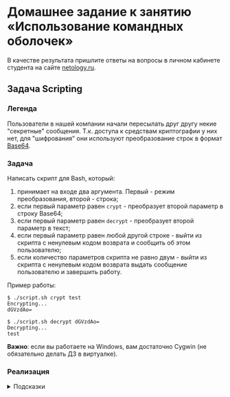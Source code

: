 # Домашнее задание к занятию «Использование командных оболочек»

В качестве результата пришлите ответы на вопросы в личном кабинете студента на сайте [netology.ru](https://netology.ru).

## Задача Scripting

### Легенда

Пользователи в нашей компании начали пересылать друг другу некие "секретные" сообщения. Т.к. доступа к средствам криптографии у них нет, для "шифрования" они используют преобразование строк в формат [Base64](https://ru.wikipedia.org/wiki/Base64).

### Задача

Написать скрипт для Bash, который:
1. принимает на входе два аргумента. Первый - режим преобразования, второй - строка;
2. если первый параметр равен `crypt` - преобразует второй параметр в строку Base64;
3. если первый параметр равен `decrypt` - преобразует второй параметр в текст;
4. если первый параметр равен любой другой строке - выйти из скрипта с ненулевым кодом возврата и сообщить об этом пользователю;
5. если количество параметров скрипта не равно двум - выйти из скрипта с ненулевым кодом возврата выдать сообщение пользователю и завершить работу.

Пример работы:

```shell script
$ ./script.sh crypt test
Encrypting...
dGVzdAo=
```

```shell script
$ ./script.sh decrypt dGVzdAo=
Decrypting...
test
```

**Важно**: если вы работаете на Windows, вам достаточно Cygwin (не обязательно делать ДЗ в виртуалке).

### Реализация

<details>
<summary>Подсказки</summary>

1\. Для работы со строками можно использовать стандартную утилиту base64:

`base64 <строка>` - преобразование в формат base64

`base64 -d <строка>` - преобразование в текст

2\. Для выхода их скрипта можно использовать команду `exit`:

```shell script
exit
```

Завершит выполнение скрипта ровно в той точке, в которой была вызвана с кодом 0 (0 означает успешное выполнение)

```shell script
exit 1
```

Завершит выполнение скрипта ровно в той точке, в которой была вызвана с кодом 1 (любой ненулевой код свидетельствует об ошибке)

Посмотреть код завершения можно сразу после вызова:
```shell script
$ ./script.sh
$ echo $? # напечатает код завершения
```

3\. Для передачи строки в команды можно использовать каналы (такое вы уже делали на курсе по сетям):

```shell script
echo Привет | base64
```

**Важно**: не забудьте дать скрипту права на исполнение (команда `chmod +x ./script.sh`)

</details>

